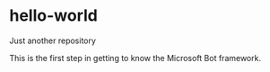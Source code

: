 # hello-world
Just another repository

This is the first step in getting to know the Microsoft Bot framework.
